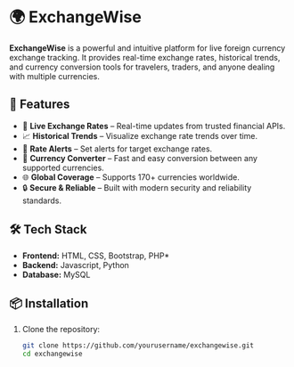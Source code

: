 # 🌍 ExchangeWise

**ExchangeWise** is a powerful and intuitive platform for live foreign currency exchange tracking. It provides real-time exchange rates, historical trends, and currency conversion tools for travelers, traders, and anyone dealing with multiple currencies.

## 🚀 Features

- 🔄 **Live Exchange Rates** – Real-time updates from trusted financial APIs.
- 📈 **Historical Trends** – Visualize exchange rate trends over time.
- 🔔 **Rate Alerts** – Set alerts for target exchange rates.
- 💱 **Currency Converter** – Fast and easy conversion between any supported currencies.
- 🌐 **Global Coverage** – Supports 170+ currencies worldwide.
- 🔒 **Secure & Reliable** – Built with modern security and reliability standards.

## 🛠️ Tech Stack

- **Frontend:** HTML, CSS, Bootstrap, PHP*
- **Backend:** Javascript, Python
- **Database:** MySQL

## 📦 Installation

1. Clone the repository:
   ```bash
   git clone https://github.com/yourusername/exchangewise.git
   cd exchangewise

